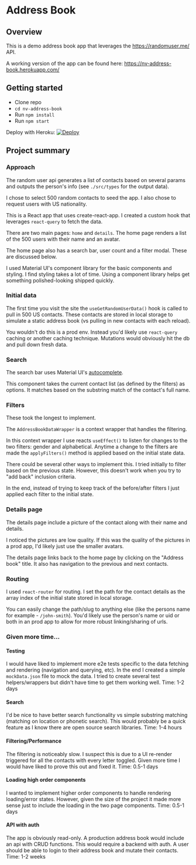 # Address Book

## Overview

This is a demo address book app that leverages the https://randomuser.me/ API.

A working version of the app can be found here: https://nv-address-book.herokuapp.com/

## Getting started

- Clone repo
- `cd nv-address-book`
- Run `npm install`
- Run `npm start`

Deploy with Heroku:
[![Deploy](https://www.herokucdn.com/deploy/button.svg)](https://heroku.com/deploy)

## Project summary

### Approach

The random user api generates a list of contacts based on several params and outputs the person's info (see `./src/types` for the output data).

I chose to select 500 random contacts to seed the app. I also chose to request users with US nationality.

This is a React app that uses create-react-app. I created a custom hook that leverages `react-query` to fetch the data.

There are two main pages: `home` and `details`. The home page renders a list of the 500 users with their name and an avatar.

The home page also has a search bar, user count and a filter modal. These are discussed below.

I used Material UI's component library for the basic components and styling. I find styling takes a lot of time. Using a component library helps get something polished-looking shipped quickly.

### Initial data

The first time you visit the site the `useGetRandomUserData()` hook is called to pull in 500 US contacts. These contacts are stored in local storage to simulate a static address book (vs pulling in new contacts with each reload).

You wouldn't do this is a prod env. Instead you'd likely use `react-query` caching or another caching technique. Mutations would obviously hit the db and pull down fresh data.

### Search

The search bar uses Material UI's [autocomplete](https://mui.com/components/autocomplete/).

This component takes the current contact list (as defined by the filters) as options. It matches based on the substring match of the contact's full name.

### Filters

These took the longest to implement.

The `AddressBookDataWrapper` is a context wrapper that handles the filtering.

In this context wrapper I use reacts `useEffect()` to listen for changes to the two filters: gender and alphabetical. Anytime a change to the filters are made the `applyFilters()` method is applied based on the initial state data.

There could be several other ways to implement this. I tried initially to filter based on the previous state. However, this doesn't work when you try to "add back" inclusion criteria.

In the end, instead of trying to keep track of the before/after filters I just applied each filter to the initial state.

### Details page

The details page include a picture of the contact along with their name and details.

I noticed the pictures are low quality. If this was the quality of the pictures in a prod app, I'd likely just use the smaller avatars.

The details page links back to the home page by clicking on the "Address book" title. It also has navigation to the previous and next contacts.

### Routing

I used `react-router` for routing. I set the path for the contact details as the array index of the initial state stored in local storage.

You can easily change the path/slug to anything else (like the persons name for example - `/john-smith`). You'd likely use the person's name or uid or both in an prod app to allow for more robust linking/sharing of urls.

### Given more time...

#### Testing

I would have liked to implement more e2e tests specific to the data fetching and rendering (navigation and querying, etc). In the end I created a simple `mockData.json` file to mock the data. I tried to create several test helpers/wrappers but didn't have time to get them working well.
Time: 1-2 days

#### Search

I'd be nice to have better search functionality vs simple substring matching (matching on location or phonetic search). This would probably be a quick feature as I know there are open source search libraries.
Time: 1-4 hours

#### Filtering/Performance

The filtering is noticeably slow. I suspect this is due to a UI re-render triggered for all the contacts with every letter toggled. Given more time I would have liked to prove this out and fixed it.
Time: 0.5-1 days

#### Loading high order components

I wanted to implement higher order components to handle rendering loading/error states. However, given the size of the project it made more sense just to include the loading in the two page components.
Time: 0.5-1 days

#### API with auth

The app is obviously read-only. A production address book would include an api with CRUD functions. This would require a backend with auth. A user should be able to login to their address book and mutate their contacts.
Time: 1-2 weeks
